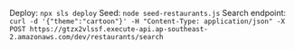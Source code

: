 Deploy: `npx sls deploy`
Seed: `node seed-restaurants.js`
Search endpoint: `curl -d '{"theme":"cartoon"}' -H "Content-Type: application/json" -X POST https://gtzx2vlssf.execute-api.ap-southeast-2.amazonaws.com/dev/restaurants/search`
